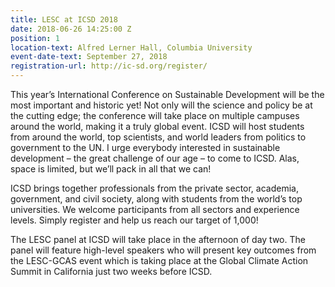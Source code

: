 ```yaml
---
title: LESC at ICSD 2018
date: 2018-06-26 14:25:00 Z
position: 1
location-text: Alfred Lerner Hall, Columbia University
event-date-text: September 27, 2018
registration-url: http://ic-sd.org/register/
---
```


This year’s International Conference on Sustainable Development will be the most important and historic yet! Not only will the science and policy be at the cutting edge; the conference will take place on multiple campuses around the world, making it a truly global event. ICSD will host students from around the world, top scientists, and world leaders from politics to government to the UN. I urge everybody interested in sustainable development – the great challenge of our age – to come to ICSD. Alas, space is limited, but we’ll pack in all that we can!

ICSD brings together professionals from the private sector, academia, government, and civil society, along with students from the world’s top universities. We welcome participants from all sectors and experience levels. Simply register and help us reach our target of 1,000!

The LESC panel at ICSD will take place in the afternoon of day two. The panel will feature high-level speakers who will present key outcomes from the LESC-GCAS event which is taking place at the Global Climate Action Summit in California just two weeks before ICSD. 